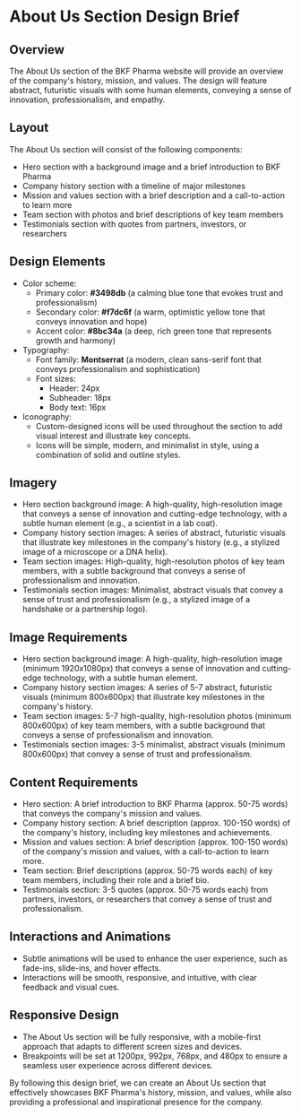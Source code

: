 **About Us Section Design Brief**
================================

**Overview**
------------

The About Us section of the BKF Pharma website will provide an overview of the company's history, mission, and values. The design will feature abstract, futuristic visuals with some human elements, conveying a sense of innovation, professionalism, and empathy.

**Layout**
---------

The About Us section will consist of the following components:

* Hero section with a background image and a brief introduction to BKF Pharma
* Company history section with a timeline of major milestones
* Mission and values section with a brief description and a call-to-action to learn more
* Team section with photos and brief descriptions of key team members
* Testimonials section with quotes from partners, investors, or researchers

**Design Elements**
-------------------

* Color scheme:
	+ Primary color: **#3498db** (a calming blue tone that evokes trust and professionalism)
	+ Secondary color: **#f7dc6f** (a warm, optimistic yellow tone that conveys innovation and hope)
	+ Accent color: **#8bc34a** (a deep, rich green tone that represents growth and harmony)
* Typography:
	+ Font family: **Montserrat** (a modern, clean sans-serif font that conveys professionalism and sophistication)
	+ Font sizes:
		- Header: 24px
		- Subheader: 18px
		- Body text: 16px
* Iconography:
	+ Custom-designed icons will be used throughout the section to add visual interest and illustrate key concepts.
	+ Icons will be simple, modern, and minimalist in style, using a combination of solid and outline styles.

**Imagery**
---------

* Hero section background image: A high-quality, high-resolution image that conveys a sense of innovation and cutting-edge technology, with a subtle human element (e.g., a scientist in a lab coat).
* Company history section images: A series of abstract, futuristic visuals that illustrate key milestones in the company's history (e.g., a stylized image of a microscope or a DNA helix).
* Team section images: High-quality, high-resolution photos of key team members, with a subtle background that conveys a sense of professionalism and innovation.
* Testimonials section images: Minimalist, abstract visuals that convey a sense of trust and professionalism (e.g., a stylized image of a handshake or a partnership logo).

**Image Requirements**
---------------------

* Hero section background image: A high-quality, high-resolution image (minimum 1920x1080px) that conveys a sense of innovation and cutting-edge technology, with a subtle human element.
* Company history section images: A series of 5-7 abstract, futuristic visuals (minimum 800x600px) that illustrate key milestones in the company's history.
* Team section images: 5-7 high-quality, high-resolution photos (minimum 800x600px) of key team members, with a subtle background that conveys a sense of professionalism and innovation.
* Testimonials section images: 3-5 minimalist, abstract visuals (minimum 800x600px) that convey a sense of trust and professionalism.

**Content Requirements**
-------------------------

* Hero section: A brief introduction to BKF Pharma (approx. 50-75 words) that conveys the company's mission and values.
* Company history section: A brief description (approx. 100-150 words) of the company's history, including key milestones and achievements.
* Mission and values section: A brief description (approx. 100-150 words) of the company's mission and values, with a call-to-action to learn more.
* Team section: Brief descriptions (approx. 50-75 words each) of key team members, including their role and a brief bio.
* Testimonials section: 3-5 quotes (approx. 50-75 words each) from partners, investors, or researchers that convey a sense of trust and professionalism.

**Interactions and Animations**
-----------------------------

* Subtle animations will be used to enhance the user experience, such as fade-ins, slide-ins, and hover effects.
* Interactions will be smooth, responsive, and intuitive, with clear feedback and visual cues.

**Responsive Design**
---------------------

* The About Us section will be fully responsive, with a mobile-first approach that adapts to different screen sizes and devices.
* Breakpoints will be set at 1200px, 992px, 768px, and 480px to ensure a seamless user experience across different devices.

By following this design brief, we can create an About Us section that effectively showcases BKF Pharma's history, mission, and values, while also providing a professional and inspirational presence for the company.